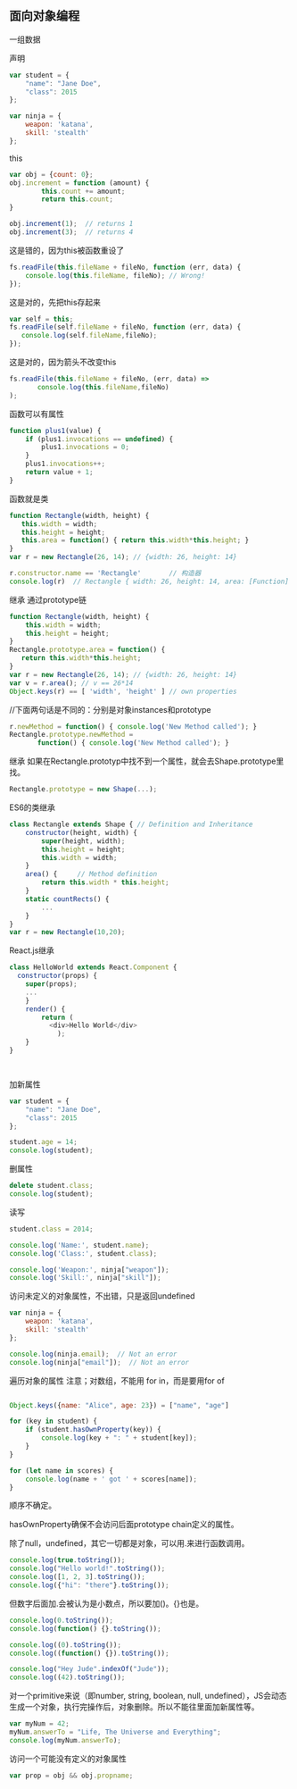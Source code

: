 
## 面向对象编程

一组数据

声明
```JavaScript
var student = {
	"name": "Jane Doe",
	"class": 2015
};

var ninja = {
	weapon: 'katana',
	skill: 'stealth'
};

```

this
```JavaScript
var obj = {count: 0};
obj.increment = function (amount) {
		this.count += amount;
		return this.count;
}

obj.increment(1);  // returns 1
obj.increment(3);  // returns 4
```

这是错的，因为this被函数重设了
```JavaScript
fs.readFile(this.fileName + fileNo, function (err, data) {
	console.log(this.fileName, fileNo); // Wrong!
});

```

这是对的，先把this存起来
```JavaScript
var self = this;
fs.readFile(self.fileName + fileNo, function (err, data) {
   console.log(self.fileName,fileNo);
});
```

这是对的，因为箭头不改变this
```JavaScript
fs.readFile(this.fileName + fileNo, (err, data) =>
       console.log(this.fileName,fileNo)
);
```

函数可以有属性

```JavaScript
function plus1(value) {
    if (plus1.invocations == undefined) {
        plus1.invocations = 0;
    }
    plus1.invocations++;
    return value + 1;
}
```

函数就是类
```JavaScript
function Rectangle(width, height) {
   this.width = width;
   this.height = height;
   this.area = function() { return this.width*this.height; }
}
var r = new Rectangle(26, 14); // {width: 26, height: 14}

r.constructor.name == 'Rectangle'		// 构造器
console.log(r)	// Rectangle { width: 26, height: 14, area: [Function] }
```

继承
通过prototype链
```JavaScript
function Rectangle(width, height) {
    this.width = width;
    this.height = height;
}
Rectangle.prototype.area = function() {
   return this.width*this.height;
}
var r = new Rectangle(26, 14); // {width: 26, height: 14}
var v = r.area(); // v == 26*14
Object.keys(r) == [ 'width', 'height' ] // own properties
```

//下面两句话是不同的：分别是对象instances和prototype
```JavaScript
r.newMethod = function() { console.log('New Method called'); }
Rectangle.prototype.newMethod =
       function() { console.log('New Method called'); }
```

继承
如果在Rectangle.prototyp中找不到一个属性，就会去Shape.prototype里找。
```JavaScript
Rectangle.prototype = new Shape(...);
```

ES6的类继承
```JavaScript
class Rectangle extends Shape { // Definition and Inheritance
	constructor(height, width) {
		super(height, width);
		this.height = height;
		this.width = width;
	}
	area() {	 // Method definition
		return this.width * this.height;
	}
	static countRects() {
		...
	}
}
var r = new Rectangle(10,20);
```

React.js继承
```JavaScript
class HelloWorld extends React.Component {
  constructor(props) {
    super(props);
    ...
	}
	render() {
	    return (
	      <div>Hello World</div>
			);
	}
}
```


```JavaScript

```



```JavaScript

```

加新属性
```JavaScript
var student = {
	"name": "Jane Doe",
	"class": 2015
};

student.age = 14;
console.log(student);
```

删属性
```JavaScript
delete student.class;
console.log(student);
```

读写
```JavaScript
student.class = 2014;

console.log('Name:', student.name);
console.log('Class:', student.class);

console.log('Weapon:', ninja["weapon"]);
console.log('Skill:', ninja["skill"]);
```

访问未定义的对象属性，不出错，只是返回undefined
```JavaScript
var ninja = {
	weapon: 'katana',
	skill: 'stealth'
};

console.log(ninja.email);  // Not an error
console.log(ninja["email"]);  // Not an error
```

遍历对象的属性
注意；对数组，不能用 for in，而是要用for of
```JavaScript

Object.keys({name: "Alice", age: 23}) = ["name", "age"]

for (key in student) {
	if (student.hasOwnProperty(key)) {
		console.log(key + ": " + student[key]);
	}
}

for (let name in scores) {
	console.log(name + ' got ' + scores[name]);
}
```

顺序不确定。

hasOwnProperty确保不会访问后面prototype chain定义的属性。

除了null，undefined，其它一切都是对象，可以用.来进行函数调用。

```JavaScript
console.log(true.toString());
console.log("Hello world!".toString());
console.log([1, 2, 3].toString());
console.log({"hi": "there"}.toString());
```

但数字后面加.会被认为是小数点，所以要加()。{}也是。
```JavaScript
console.log(0.toString());
console.log(function() {}.toString());

console.log((0).toString());
console.log((function() {}).toString());

console.log("Hey Jude".indexOf("Jude"));
console.log((42).toString());
```

对一个primitive来说（即number, string, boolean, null, undefined），JS会动态生成一个对象，执行完操作后，对象删除。所以不能往里面加新属性等。

```JavaScript
var myNum = 42;
myNum.answerTo = "Life, The Universe and Everything";
console.log(myNum.answerTo);
```

访问一个可能没有定义的对象属性
```JavaScript
var prop = obj && obj.propname;
```
